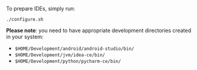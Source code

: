 To prepare IDEs, simply run:
		
```
./configure.sh
```
		
**Please note**: you need to have appropriate development directories created in your system:
- `$HOME/Development/android/android-studio/bin/`
- `$HOME/Development/jvm/idea-ce/bin/`
- `$HOME/Development/python/pycharm-ce/bin/`
